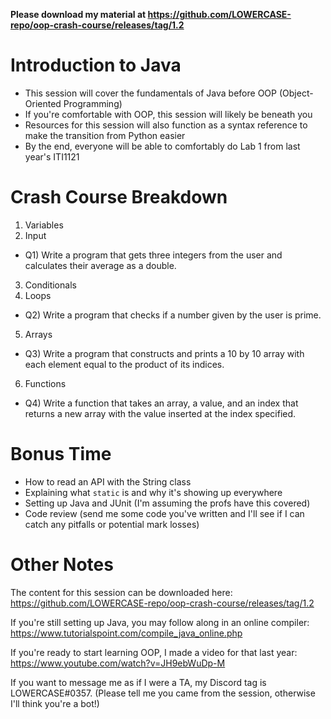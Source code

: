**Please download my material at https://github.com/LOWERCASE-repo/oop-crash-course/releases/tag/1.2**

# Introduction to Java
- This session will cover the fundamentals of Java before OOP (Object-Oriented Programming)
- If you're comfortable with OOP, this session will likely be beneath you
- Resources for this session will also function as a syntax reference to make the transition from Python easier
- By the end, everyone will be able to comfortably do Lab 1 from last year's ITI1121

# Crash Course Breakdown
1. Variables
2. Input
- Q1) Write a program that gets three integers from the user and calculates their average as a double.
3. Conditionals
4. Loops
- Q2) Write a program that checks if a number given by the user is prime.
5. Arrays
- Q3) Write a program that constructs and prints a 10 by 10 array with each element equal to the product of its indices.
6. Functions
- Q4) Write a function that takes an array, a value, and an index that returns a new array with the value inserted at the index specified.

# Bonus Time
- How to read an API with the String class
- Explaining what `static` is and why it's showing up everywhere
- Setting up Java and JUnit (I'm assuming the profs have this covered)
- Code review (send me some code you've written and I'll see if I can catch any pitfalls or potential mark losses)

# Other Notes
The content for this session can be downloaded here:
https://github.com/LOWERCASE-repo/oop-crash-course/releases/tag/1.2

If you're still setting up Java, you may follow along in an online compiler:
https://www.tutorialspoint.com/compile_java_online.php

If you're ready to start learning OOP, I made a video for that last year:
https://www.youtube.com/watch?v=JH9ebWuDp-M

If you want to message me as if I were a TA, my Discord tag is LOWERCASE#0357. (Please tell me you came from the session, otherwise I'll think you're a bot!)
